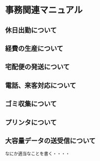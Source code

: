 # 事務関連マニュアル
## 休日出勤について
## 経費の生産について
## 宅配便の発送について
## 電話、来客対応について
## ゴミ収集について
## プリンタについて
## 大容量データの送受信について
なにか適当なことを書く・・・・
